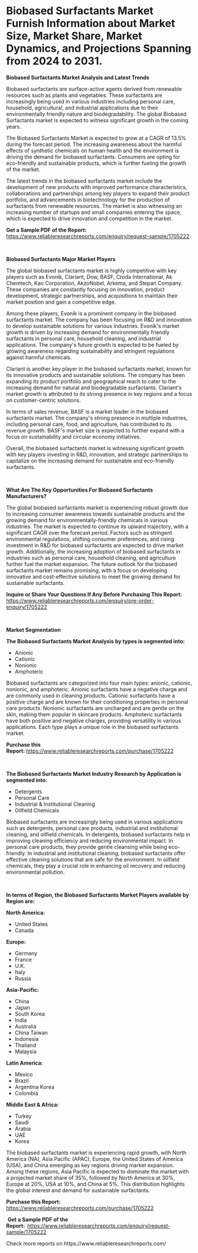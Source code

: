 <p><h1>Biobased Surfactants Market Furnish Information about Market Size, Market Share, Market Dynamics, and Projections Spanning from 2024 to 2031.</h1></p><p><strong>Biobased Surfactants Market Analysis and Latest Trends</strong></p>
<p><p>Biobased surfactants are surface-active agents derived from renewable resources such as plants and vegetables. These surfactants are increasingly being used in various industries including personal care, household, agricultural, and industrial applications due to their environmentally friendly nature and biodegradability. The global Biobased Surfactants market is expected to witness significant growth in the coming years.</p><p>The Biobased Surfactants Market is expected to grow at a CAGR of 13.5% during the forecast period. The increasing awareness about the harmful effects of synthetic chemicals on human health and the environment is driving the demand for biobased surfactants. Consumers are opting for eco-friendly and sustainable products, which is further fueling the growth of the market. </p><p>The latest trends in the biobased surfactants market include the development of new products with improved performance characteristics, collaborations and partnerships among key players to expand their product portfolio, and advancements in biotechnology for the production of surfactants from renewable resources. The market is also witnessing an increasing number of startups and small companies entering the space, which is expected to drive innovation and competition in the market.</p></p>
<p><strong>Get a Sample PDF of the Report:&nbsp;</strong> <a href="https://www.reliableresearchreports.com/enquiry/request-sample/1705222">https://www.reliableresearchreports.com/enquiry/request-sample/1705222</a></p>
<p>&nbsp;</p>
<p><strong>Biobased Surfactants Major Market Players</strong></p>
<p><p>The global biobased surfactants market is highly competitive with key players such as Evonik, Clariant, Dow, BASF, Croda International, Ak Chemtech, Kao Corporation, AkzoNobel, Arkema, and Stepan Company. These companies are constantly focusing on innovation, product development, strategic partnerships, and acquisitions to maintain their market position and gain a competitive edge.</p><p>Among these players, Evonik is a prominent company in the biobased surfactants market. The company has been focusing on R&D and innovation to develop sustainable solutions for various industries. Evonik's market growth is driven by increasing demand for environmentally friendly surfactants in personal care, household cleaning, and industrial applications. The company's future growth is expected to be fueled by growing awareness regarding sustainability and stringent regulations against harmful chemicals.</p><p>Clariant is another key player in the biobased surfactants market, known for its innovative products and sustainable solutions. The company has been expanding its product portfolio and geographical reach to cater to the increasing demand for natural and biodegradable surfactants. Clariant's market growth is attributed to its strong presence in key regions and a focus on customer-centric solutions.</p><p>In terms of sales revenue, BASF is a market leader in the biobased surfactants market. The company's strong presence in multiple industries, including personal care, food, and agriculture, has contributed to its revenue growth. BASF's market size is expected to further expand with a focus on sustainability and circular economy initiatives.</p><p>Overall, the biobased surfactants market is witnessing significant growth with key players investing in R&D, innovation, and strategic partnerships to capitalize on the increasing demand for sustainable and eco-friendly surfactants.</p></p>
<p>&nbsp;</p>
<p><strong>What Are The Key Opportunities For Biobased Surfactants Manufacturers?</strong></p>
<p><p>The global biobased surfactants market is experiencing robust growth due to increasing consumer awareness towards sustainable products and the growing demand for environmentally-friendly chemicals in various industries. The market is expected to continue its upward trajectory, with a significant CAGR over the forecast period. Factors such as stringent environmental regulations, shifting consumer preferences, and rising investment in R&D for biobased surfactants are expected to drive market growth. Additionally, the increasing adoption of biobased surfactants in industries such as personal care, household cleaning, and agriculture further fuel the market expansion. The future outlook for the biobased surfactants market remains promising, with a focus on developing innovative and cost-effective solutions to meet the growing demand for sustainable surfactants.</p></p>
<p><strong>Inquire or Share Your Questions If Any Before Purchasing This Report:</strong> <a href="https://www.reliableresearchreports.com/enquiry/pre-order-enquiry/1705222">https://www.reliableresearchreports.com/enquiry/pre-order-enquiry/1705222</a></p>
<p>&nbsp;</p>
<p><strong>Market Segmentation</strong></p>
<p><strong>The Biobased Surfactants Market Analysis by types is segmented into:</strong></p>
<p><ul><li>Anionic</li><li>Cationic</li><li>Nonionic</li><li>Amphoteric</li></ul></p>
<p><p> Biobased surfactants are categorized into four main types: anionic, cationic, nonionic, and amphoteric. Anionic surfactants have a negative charge and are commonly used in cleaning products. Cationic surfactants have a positive charge and are known for their conditioning properties in personal care products. Nonionic surfactants are uncharged and are gentle on the skin, making them popular in skincare products. Amphoteric surfactants have both positive and negative charges, providing versatility in various applications. Each type plays a unique role in the biobased surfactants market.</p></p>
<p><strong>Purchase this Report:&nbsp;</strong><a href="https://www.reliableresearchreports.com/purchase/1705222">https://www.reliableresearchreports.com/purchase/1705222</a></p>
<p>&nbsp;</p>
<p><strong>The Biobased Surfactants Market Industry Research by Application is segmented into:</strong></p>
<p><ul><li>Detergents</li><li>Personal Care</li><li>Industrial & Institutional Cleaning</li><li>Oilfield Chemicals</li></ul></p>
<p><p>Biobased surfactants are increasingly being used in various applications such as detergents, personal care products, industrial and institutional cleaning, and oilfield chemicals. In detergents, biobased surfactants help in improving cleaning efficiency and reducing environmental impact. In personal care products, they provide gentle cleansing while being eco-friendly. In industrial and institutional cleaning, biobased surfactants offer effective cleaning solutions that are safe for the environment. In oilfield chemicals, they play a crucial role in enhancing oil recovery and reducing environmental pollution.</p></p>
<p>&nbsp;</p>
<p><strong>In terms of Region, the Biobased Surfactants Market Players available by Region are:</strong></p>
<p>
    <p> <strong> North America: </strong>
        <ul>
            <li>United States</li>
            <li>Canada</li>
        </ul>
        </p> 
    <p> <strong> Europe: </strong>
        <ul>
            <li>Germany</li>
            <li>France</li>
            <li>U.K.</li>
            <li>Italy</li>
            <li>Russia</li>
        </ul>
        </p> 
    <p> <strong> Asia-Pacific: </strong>
        <ul>
            <li>China</li>
            <li>Japan</li>
            <li>South Korea</li>
            <li>India</li>
            <li>Australia</li>
            <li>China Taiwan</li>
            <li>Indonesia</li>
            <li>Thailand</li>
            <li>Malaysia</li>
        </ul>
        </p> 
    <p> <strong> Latin America: </strong>
        <ul>
            <li>Mexico</li>
            <li>Brazil</li>
            <li>Argentina Korea</li>
            <li>Colombia</li>
        </ul>
        </p> 
    <p> <strong> Middle East & Africa: </strong>
        <ul>
            <li>Turkey</li>
            <li>Saudi</li>
            <li>Arabia</li>
            <li>UAE</li>
            <li>Korea</li>
        </ul>
    </p>
    </p>
<p><p>The biobased surfactants market is experiencing rapid growth, with North America (NA), Asia Pacific (APAC), Europe, the United States of America (USA), and China emerging as key regions driving market expansion. Among these regions, Asia Pacific is expected to dominate the market with a projected market share of 35%, followed by North America at 30%, Europe at 20%, USA at 10%, and China at 5%. This distribution highlights the global interest and demand for sustainable surfactants.</p></p>
<p><strong>Purchase this Report: </strong><a href="https://www.reliableresearchreports.com/purchase/1705222">https://www.reliableresearchreports.com/purchase/1705222</a></p>
<p>&nbsp;<strong>Get a Sample PDF of the Report:&nbsp;&nbsp;</strong><a href="https://www.reliableresearchreports.com/enquiry/request-sample/1705222">https://www.reliableresearchreports.com/enquiry/request-sample/1705222</a></p>
<p><strong></strong></p>
<p>Check more reports on https://www.reliableresearchreports.com/</p>